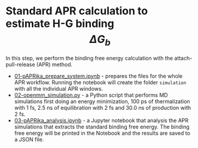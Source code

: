 # Standard APR calculation to estimate H-G binding $$\Delta G_{b}$$

In this step, we perform the binding free energy calculation with the attach-pull-release (APR) method.

* [01-pAPRika_prepare_system.ipynb](01-pAPRika_prepare_system.ipynb) - prepares the files for the whole APR workflow. Running the notebook will create the folder `simulation` with all the individual APR windows. 
* [02-openmm_simulation.py](02-openmm_simulation.py) - a Python script that performs MD simulations first doing an energy minimization, 100 ps of thermalization with 1 fs, 2.5 ns of equilibration with 2 fs and 30.0 ns of production with 2 fs.
* [03-pAPRika_analysis.ipynb](03-pAPRika_analysis.ipynb) - a Jupyter notebook that analysis the APR simulations that extracts the standard binding free energy. The binding free energy will be printed in the Notebook and the results are saved to a JSON file.